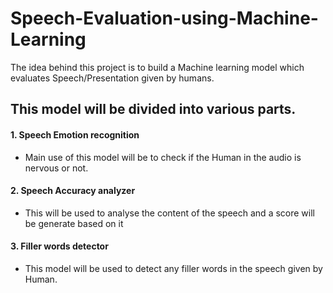 # Speech-Evaluation-using-Machine-Learning

The idea behind this project is to build a Machine learning model which evaluates Speech/Presentation given by humans.

## This model will be divided into various parts.

#### 1. Speech Emotion recognition
  - Main use of this model will be to check if the Human in the audio is nervous or not.

#### 2. Speech Accuracy analyzer
  - This will be used to analyse the content of the speech and a score will be generate based on it

#### 3. Filler words detector
  - This model will be used to detect any filler words in the speech given by Human.
